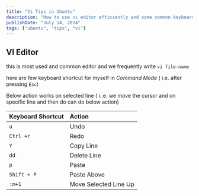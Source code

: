 ```yaml
---
title: "Vi Tips in Ubuntu"
description: "How to use vi editor efficiently and some common keyboard shortcuts"
publishDate: "July 14, 2024"
tags: ["ubuntu", "tips", "vi"]
---
```


## VI Editor

this is most used and common editor and we frequently write `vi file-name`

here are few keyboard shortcut for myself in *Command Mode* ( i.e. after pressing `Esc`)

Below action works on selected line ( i..e. we move the cursor and on specific line and then do can do below action)

| Keyboard Shortcut    | Action   |
| :------------------- | :------ |
| `u` |  Undo |
| `Ctrl +r` |  Redo |
| `Y` |  Copy Line |
| `dd` | Delete Line |
| `p` | Paste |
| `Shift + P` | Paste Above |
| `:m+1` | Move Selected Line Up |
